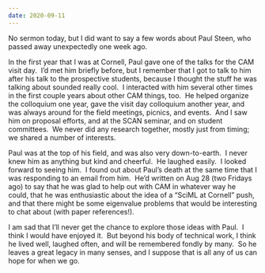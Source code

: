 ```yaml
---
date: 2020-09-11
---
```


No sermon today, but I did want to say a few words about Paul Steen, who passed
away unexpectedly one week ago.

In the first year that I was at Cornell, Paul gave one of the talks for the CAM
visit day.  I’d met him briefly before, but I remember that I got to talk to
him after his talk to the prospective students, because I thought the stuff he
was talking about sounded really cool.  I interacted with him several other
times in the first couple years about other CAM things, too.  He helped
organize the colloquium one year, gave the visit day colloquium another year,
and was always around for the field meetings, picnics, and events.  And I saw
him on proposal efforts, and at the SCAN seminar, and on student committees.
 We never did any research together, mostly just from timing; we shared a
number of interests.

Paul was at the top of his field, and was also very down-to-earth.  I never
knew him as anything but kind and cheerful.  He laughed easily.  I looked
forward to seeing him.  I found out about Paul’s death at the same time that I
was responding to an email from him.  He’d written on Aug 28 (two Fridays ago)
to say that he was glad to help out with CAM in whatever way he could, that he
was enthusiastic about the idea of a “SciML at Cornell” push, and that there
might be some eigenvalue problems that would be interesting to chat about (with
paper references!).

I am sad that I’ll never get the chance to explore those ideas with Paul.  I
think I would have enjoyed it.  But beyond his body of technical work, I think
he lived well, laughed often, and will be remembered fondly by many.  So he
leaves a great legacy in many senses, and I suppose that is all any of us can
hope for when we go.

